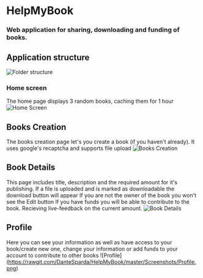 # HelpMyBook
### Web application for sharing, downloading and funding of books.

## Application structure
![Folder structure](https://rawgit.com/DanteSparda/HelpMyBook/master/Screenshots/Strucutre.png)
	
### Home screen
The home page displays 3 random books, caching them for 1 hour
![Home Screen](https://rawgit.com/DanteSparda/HelpMyBook/master/Screenshots/HomeIndex.png)
## Books Creation
The books creation page let's you create a book (if you haven't already). It uses google's recaptcha
and supports file upload
![Books Creation](https://rawgit.com/DanteSparda/HelpMyBook/master/Screenshots/BookCreation.png)

## Book Details
This page includes title, description and the required amount for it's publishing.
If a file is uploaded and is marked as downloadable the download button will appear
If you are not the owner of the book you won't see the Edit button
If you have funds you will be able to contribute to the book. Recieving live-feedback
on the current amount.
![Book Details](https://rawgit.com/DanteSparda/HelpMyBook/master/Screenshots/BookDetails.png)

## Profile
Here you can see your information as well as have access to your book/create new one,
change your information or add funds to your account to contribute to other books
![Profile] (https://rawgit.com/DanteSparda/HelpMyBook/master/Screenshots/Profile.png)
